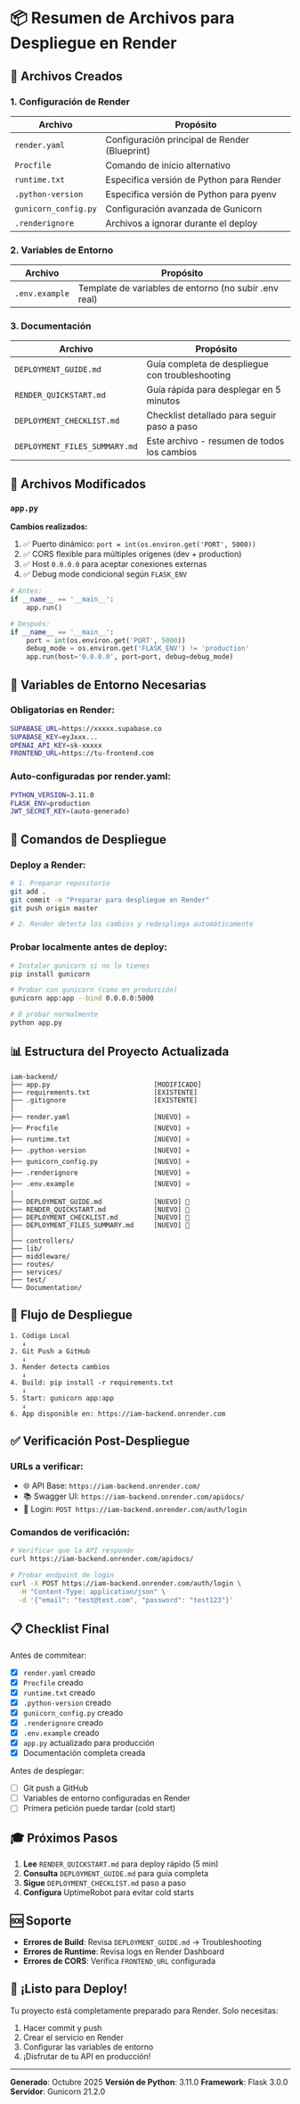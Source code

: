 # 📦 Resumen de Archivos para Despliegue en Render

## 🎯 Archivos Creados

### 1. Configuración de Render
| Archivo | Propósito |
|---------|-----------|
| `render.yaml` | Configuración principal de Render (Blueprint) |
| `Procfile` | Comando de inicio alternativo |
| `runtime.txt` | Especifica versión de Python para Render |
| `.python-version` | Especifica versión de Python para pyenv |
| `gunicorn_config.py` | Configuración avanzada de Gunicorn |
| `.renderignore` | Archivos a ignorar durante el deploy |

### 2. Variables de Entorno
| Archivo | Propósito |
|---------|-----------|
| `.env.example` | Template de variables de entorno (no subir .env real) |

### 3. Documentación
| Archivo | Propósito |
|---------|-----------|
| `DEPLOYMENT_GUIDE.md` | Guía completa de despliegue con troubleshooting |
| `RENDER_QUICKSTART.md` | Guía rápida para desplegar en 5 minutos |
| `DEPLOYMENT_CHECKLIST.md` | Checklist detallado para seguir paso a paso |
| `DEPLOYMENT_FILES_SUMMARY.md` | Este archivo - resumen de todos los cambios |

## 📝 Archivos Modificados

### `app.py`
**Cambios realizados:**
1. ✅ Puerto dinámico: `port = int(os.environ.get('PORT', 5000))`
2. ✅ CORS flexible para múltiples orígenes (dev + production)
3. ✅ Host `0.0.0.0` para aceptar conexiones externas
4. ✅ Debug mode condicional según `FLASK_ENV`

```python
# Antes:
if __name__ == '__main__':
    app.run()

# Después:
if __name__ == '__main__':
    port = int(os.environ.get('PORT', 5000))
    debug_mode = os.environ.get('FLASK_ENV') != 'production'
    app.run(host='0.0.0.0', port=port, debug=debug_mode)
```

## 🔑 Variables de Entorno Necesarias

### Obligatorias en Render:
```bash
SUPABASE_URL=https://xxxxx.supabase.co
SUPABASE_KEY=eyJxxx...
OPENAI_API_KEY=sk-xxxxx
FRONTEND_URL=https://tu-frontend.com
```

### Auto-configuradas por render.yaml:
```bash
PYTHON_VERSION=3.11.0
FLASK_ENV=production
JWT_SECRET_KEY=(auto-generado)
```

## 🚀 Comandos de Despliegue

### Deploy a Render:
```bash
# 1. Preparar repositorio
git add .
git commit -m "Preparar para despliegue en Render"
git push origin master

# 2. Render detecta los cambios y redespliega automáticamente
```

### Probar localmente antes de deploy:
```bash
# Instalar gunicorn si no lo tienes
pip install gunicorn

# Probar con gunicorn (como en producción)
gunicorn app:app --bind 0.0.0.0:5000

# O probar normalmente
python app.py
```

## 📊 Estructura del Proyecto Actualizada

```
iam-backend/
├── app.py                          [MODIFICADO]
├── requirements.txt                [EXISTENTE]
├── .gitignore                      [EXISTENTE]
│
├── render.yaml                     [NUEVO] ⭐
├── Procfile                        [NUEVO] ⭐
├── runtime.txt                     [NUEVO] ⭐
├── .python-version                 [NUEVO] ⭐
├── gunicorn_config.py              [NUEVO] ⭐
├── .renderignore                   [NUEVO] ⭐
├── .env.example                    [NUEVO] ⭐
│
├── DEPLOYMENT_GUIDE.md             [NUEVO] 📖
├── RENDER_QUICKSTART.md            [NUEVO] 📖
├── DEPLOYMENT_CHECKLIST.md         [NUEVO] 📖
├── DEPLOYMENT_FILES_SUMMARY.md     [NUEVO] 📖
│
├── controllers/
├── lib/
├── middleware/
├── routes/
├── services/
├── test/
└── Documentation/
```

## 🔄 Flujo de Despliegue

```
1. Código Local
   ↓
2. Git Push a GitHub
   ↓
3. Render detecta cambios
   ↓
4. Build: pip install -r requirements.txt
   ↓
5. Start: gunicorn app:app
   ↓
6. App disponible en: https://iam-backend.onrender.com
```

## ✅ Verificación Post-Despliegue

### URLs a verificar:
- 🌐 API Base: `https://iam-backend.onrender.com/`
- 📚 Swagger UI: `https://iam-backend.onrender.com/apidocs/`
- 🔐 Login: `POST https://iam-backend.onrender.com/auth/login`

### Comandos de verificación:
```bash
# Verificar que la API responde
curl https://iam-backend.onrender.com/apidocs/

# Probar endpoint de login
curl -X POST https://iam-backend.onrender.com/auth/login \
  -H "Content-Type: application/json" \
  -d '{"email": "test@test.com", "password": "test123"}'
```

## 📋 Checklist Final

Antes de commitear:
- [x] `render.yaml` creado
- [x] `Procfile` creado
- [x] `runtime.txt` creado
- [x] `.python-version` creado
- [x] `gunicorn_config.py` creado
- [x] `.renderignore` creado
- [x] `.env.example` creado
- [x] `app.py` actualizado para producción
- [x] Documentación completa creada

Antes de desplegar:
- [ ] Git push a GitHub
- [ ] Variables de entorno configuradas en Render
- [ ] Primera petición puede tardar (cold start)

## 🎓 Próximos Pasos

1. **Lee** `RENDER_QUICKSTART.md` para deploy rápido (5 min)
2. **Consulta** `DEPLOYMENT_GUIDE.md` para guía completa
3. **Sigue** `DEPLOYMENT_CHECKLIST.md` paso a paso
4. **Configura** UptimeRobot para evitar cold starts

## 🆘 Soporte

- **Errores de Build**: Revisa `DEPLOYMENT_GUIDE.md` → Troubleshooting
- **Errores de Runtime**: Revisa logs en Render Dashboard
- **Errores de CORS**: Verifica `FRONTEND_URL` configurada

## 🎉 ¡Listo para Deploy!

Tu proyecto está completamente preparado para Render. Solo necesitas:
1. Hacer commit y push
2. Crear el servicio en Render
3. Configurar las variables de entorno
4. ¡Disfrutar de tu API en producción!

---

**Generado**: Octubre 2025
**Versión de Python**: 3.11.0
**Framework**: Flask 3.0.0
**Servidor**: Gunicorn 21.2.0
